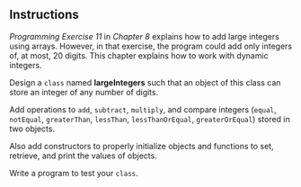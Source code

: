 ## Instructions ##
*Programming Exercise 11* in *Chapter 8* explains how to add large integers using arrays. However, in that exercise, the program could add only integers of, at most, 20 digits. This chapter explains how to work with dynamic integers.

Design a `class` named **largeIntegers** such that an object of this class can store an integer of any number of digits. 

Add operations to `add`, `subtract`, `multiply`, and compare integers (`equal`, `notEqual`, `greaterThan`, `lessThan`, `lessThanOrEqual`, `greaterOrEqual`) stored in two objects. 

Also add constructors to properly initialize objects and functions to set, retrieve, and print the values of objects. 

Write a program to test your `class`. 
